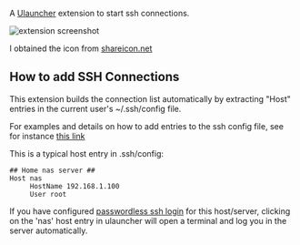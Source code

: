 A [Ulauncher](https://ulauncher.io) extension to start ssh connections.

![extension screenshot](https://imgur.com/glgIVgM.png)

I obtained the icon from [shareicon.net](https://www.shareicon.net/terminal-94589)

## How to add SSH Connections
This extension builds the connection list automatically by extracting "Host" entries in the current user's ~/.ssh/config file.

For examples and details on how to add entries to the ssh config file, see for instance [this link](https://www.cyberciti.biz/faq/create-ssh-config-file-on-linux-unix/)

This is a typical host entry in .ssh/config:

```
## Home nas server ##
Host nas
     HostName 192.168.1.100
     User root
```

If you have configured [passwordless ssh login](https://linuxize.com/post/how-to-setup-passwordless-ssh-login/) for this host/server, clicking on the 'nas' host entry in ulauncher will open a terminal and log you in the server automatically.
